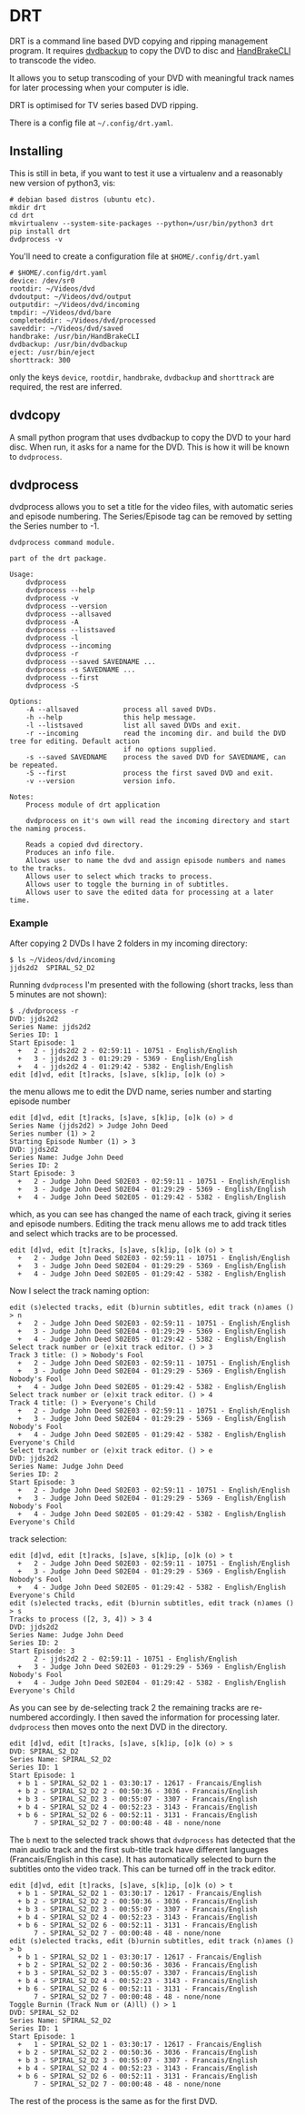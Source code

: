 # DRT #
DRT is a command line based DVD copying and ripping management program. It requires
[dvdbackup](http://dvdbackup.sourceforge.net/) to copy the DVD to disc and [HandBrakeCLI](https://handbrake.fr/) to
transcode the video.

It allows you to setup transcoding of your DVD with meaningful track names for later processing when your computer is
idle.

DRT is optimised for TV series based DVD ripping.

There is a config file at `~/.config/drt.yaml`.

## Installing ##
This is still in beta, if you want to test it use a virtualenv and a reasonably new version of python3, vis:

```
# debian based distros (ubuntu etc).
mkdir drt
cd drt
mkvirtualenv --system-site-packages --python=/usr/bin/python3 drt
pip install drt
dvdprocess -v
```

You'll need to create a configuration file at `$HOME/.config/drt.yaml`

```
# $HOME/.config/drt.yaml
device: /dev/sr0
rootdir: ~/Videos/dvd
dvdoutput: ~/Videos/dvd/output
outputdir: ~/Videos/dvd/incoming
tmpdir: ~/Videos/dvd/bare
completeddir: ~/Videos/dvd/processed
saveddir: ~/Videos/dvd/saved
handbrake: /usr/bin/HandBrakeCLI
dvdbackup: /usr/bin/dvdbackup
eject: /usr/bin/eject
shorttrack: 300
```
only the keys `device`, `rootdir`, `handbrake`, `dvdbackup` and `shorttrack` are required, the rest are inferred.

## dvdcopy ##
A small python program that uses dvdbackup to copy the DVD to your hard disc.
When run, it asks for a name for the DVD.  This is how it will be known to `dvdprocess`.

## dvdprocess ##
dvdprocess allows you to set a title for the video files, with automatic series and episode numbering.
The Series/Episode tag can be removed by setting the Series number to -1.
```
dvdprocess command module.

part of the drt package.

Usage:
    dvdprocess
    dvdprocess --help
    dvdprocess -v
    dvdprocess --version
    dvdprocess --allsaved
    dvdprocess -A
    dvdprocess --listsaved
    dvdprocess -l
    dvdprocess --incoming
    dvdprocess -r
    dvdprocess --saved SAVEDNAME ...
    dvdprocess -s SAVEDNAME ...
    dvdprocess --first
    dvdprocess -S

Options:
    -A --allsaved           process all saved DVDs.
    -h --help               this help message.
    -l --listsaved          list all saved DVDs and exit.
    -r --incoming           read the incoming dir. and build the DVD tree for editing. Default action
                            if no options supplied.
    -s --saved SAVEDNAME    process the saved DVD for SAVEDNAME, can be repeated.
    -S --first              process the first saved DVD and exit.
    -v --version            version info.

Notes:
    Process module of drt application

    dvdprocess on it's own will read the incoming directory and start the naming process.

    Reads a copied dvd directory.
    Produces an info file.
    Allows user to name the dvd and assign episode numbers and names to the tracks.
    Allows user to select which tracks to process.
    Allows user to toggle the burning in of subtitles.
    Allows user to save the edited data for processing at a later time.
```

### Example ###
After copying 2 DVDs I have 2 folders in my incoming directory:

```
$ ls ~/Videos/dvd/incoming
jjds2d2  SPIRAL_S2_D2
```

Running `dvdprocess` I'm presented with the following (short tracks, less than 5 minutes are not shown):

```
$ ./dvdprocess -r
DVD: jjds2d2
Series Name: jjds2d2
Series ID: 1
Start Episode: 1
  +   2 - jjds2d2 2 - 02:59:11 - 10751 - English/English
  +   3 - jjds2d2 3 - 01:29:29 - 5369 - English/English
  +   4 - jjds2d2 4 - 01:29:42 - 5382 - English/English
edit [d]vd, edit [t]racks, [s]ave, s[k]ip, [o]k (o) >
```
the menu allows me to edit the DVD name, series number and starting episode number
```
edit [d]vd, edit [t]racks, [s]ave, s[k]ip, [o]k (o) > d
Series Name (jjds2d2) > Judge John Deed
Series number (1) > 2
Starting Episode Number (1) > 3
DVD: jjds2d2
Series Name: Judge John Deed
Series ID: 2
Start Episode: 3
  +   2 - Judge John Deed S02E03 - 02:59:11 - 10751 - English/English
  +   3 - Judge John Deed S02E04 - 01:29:29 - 5369 - English/English
  +   4 - Judge John Deed S02E05 - 01:29:42 - 5382 - English/English
```
which, as you can see has changed the name of each track, giving it series and episode numbers.
Editing the track menu allows me to add track titles and select which tracks are to be processed.
```
edit [d]vd, edit [t]racks, [s]ave, s[k]ip, [o]k (o) > t
  +   2 - Judge John Deed S02E03 - 02:59:11 - 10751 - English/English
  +   3 - Judge John Deed S02E04 - 01:29:29 - 5369 - English/English
  +   4 - Judge John Deed S02E05 - 01:29:42 - 5382 - English/English
```
Now I select the track naming option:
```
edit (s)elected tracks, edit (b)urnin subtitles, edit track (n)ames () > n
  +   2 - Judge John Deed S02E03 - 02:59:11 - 10751 - English/English
  +   3 - Judge John Deed S02E04 - 01:29:29 - 5369 - English/English
  +   4 - Judge John Deed S02E05 - 01:29:42 - 5382 - English/English
Select track number or (e)xit track editor. () > 3
Track 3 title: () > Nobody's Fool
  +   2 - Judge John Deed S02E03 - 02:59:11 - 10751 - English/English
  +   3 - Judge John Deed S02E04 - 01:29:29 - 5369 - English/English Nobody's Fool
  +   4 - Judge John Deed S02E05 - 01:29:42 - 5382 - English/English
Select track number or (e)xit track editor. () > 4
Track 4 title: () > Everyone's Child
  +   2 - Judge John Deed S02E03 - 02:59:11 - 10751 - English/English
  +   3 - Judge John Deed S02E04 - 01:29:29 - 5369 - English/English Nobody's Fool
  +   4 - Judge John Deed S02E05 - 01:29:42 - 5382 - English/English Everyone's Child
Select track number or (e)xit track editor. () > e
DVD: jjds2d2
Series Name: Judge John Deed
Series ID: 2
Start Episode: 3
  +   2 - Judge John Deed S02E03 - 02:59:11 - 10751 - English/English
  +   3 - Judge John Deed S02E04 - 01:29:29 - 5369 - English/English Nobody's Fool
  +   4 - Judge John Deed S02E05 - 01:29:42 - 5382 - English/English Everyone's Child
```
track selection:
```
edit [d]vd, edit [t]racks, [s]ave, s[k]ip, [o]k (o) > t
  +   2 - Judge John Deed S02E03 - 02:59:11 - 10751 - English/English
  +   3 - Judge John Deed S02E04 - 01:29:29 - 5369 - English/English Nobody's Fool
  +   4 - Judge John Deed S02E05 - 01:29:42 - 5382 - English/English Everyone's Child
edit (s)elected tracks, edit (b)urnin subtitles, edit track (n)ames () > s
Tracks to process ([2, 3, 4]) > 3 4
DVD: jjds2d2
Series Name: Judge John Deed
Series ID: 2
Start Episode: 3
      2 - jjds2d2 2 - 02:59:11 - 10751 - English/English
  +   3 - Judge John Deed S02E03 - 01:29:29 - 5369 - English/English Nobody's Fool
  +   4 - Judge John Deed S02E04 - 01:29:42 - 5382 - English/English Everyone's Child
```
As you can see by de-selecting track 2 the remaining tracks are re-numbered accordingly.
I then saved the information for processing later. `dvdprocess` then moves onto the next DVD in the directory.
```
edit [d]vd, edit [t]racks, [s]ave, s[k]ip, [o]k (o) > s
DVD: SPIRAL_S2_D2
Series Name: SPIRAL_S2_D2
Series ID: 1
Start Episode: 1
  + b 1 - SPIRAL_S2_D2 1 - 03:30:17 - 12617 - Francais/English
  + b 2 - SPIRAL_S2_D2 2 - 00:50:36 - 3036 - Francais/English
  + b 3 - SPIRAL_S2_D2 3 - 00:55:07 - 3307 - Francais/English
  + b 4 - SPIRAL_S2_D2 4 - 00:52:23 - 3143 - Francais/English
  + b 6 - SPIRAL_S2_D2 6 - 00:52:11 - 3131 - Francais/English
      7 - SPIRAL_S2_D2 7 - 00:00:48 - 48 - none/none
```
The `b` next to the selected track shows that `dvdprocess` has detected that the main audio track and the first
sub-title track have different languages (Francais/English in this case).  It has automatically selected to burn the
subtitles onto the video track.  This can be turned off in the track editor.
```
edit [d]vd, edit [t]racks, [s]ave, s[k]ip, [o]k (o) > t
  + b 1 - SPIRAL_S2_D2 1 - 03:30:17 - 12617 - Francais/English
  + b 2 - SPIRAL_S2_D2 2 - 00:50:36 - 3036 - Francais/English
  + b 3 - SPIRAL_S2_D2 3 - 00:55:07 - 3307 - Francais/English
  + b 4 - SPIRAL_S2_D2 4 - 00:52:23 - 3143 - Francais/English
  + b 6 - SPIRAL_S2_D2 6 - 00:52:11 - 3131 - Francais/English
      7 - SPIRAL_S2_D2 7 - 00:00:48 - 48 - none/none
edit (s)elected tracks, edit (b)urnin subtitles, edit track (n)ames () > b
  + b 1 - SPIRAL_S2_D2 1 - 03:30:17 - 12617 - Francais/English
  + b 2 - SPIRAL_S2_D2 2 - 00:50:36 - 3036 - Francais/English
  + b 3 - SPIRAL_S2_D2 3 - 00:55:07 - 3307 - Francais/English
  + b 4 - SPIRAL_S2_D2 4 - 00:52:23 - 3143 - Francais/English
  + b 6 - SPIRAL_S2_D2 6 - 00:52:11 - 3131 - Francais/English
      7 - SPIRAL_S2_D2 7 - 00:00:48 - 48 - none/none
Toggle Burnin (Track Num or (A)ll) () > 1
DVD: SPIRAL_S2_D2
Series Name: SPIRAL_S2_D2
Series ID: 1
Start Episode: 1
  +   1 - SPIRAL_S2_D2 1 - 03:30:17 - 12617 - Francais/English
  + b 2 - SPIRAL_S2_D2 2 - 00:50:36 - 3036 - Francais/English
  + b 3 - SPIRAL_S2_D2 3 - 00:55:07 - 3307 - Francais/English
  + b 4 - SPIRAL_S2_D2 4 - 00:52:23 - 3143 - Francais/English
  + b 6 - SPIRAL_S2_D2 6 - 00:52:11 - 3131 - Francais/English
      7 - SPIRAL_S2_D2 7 - 00:00:48 - 48 - none/none
```
The rest of the process is the same as for the first DVD.
